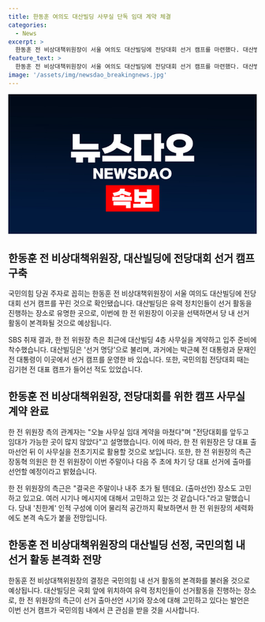 ```yaml
---
title: 한동훈 여의도 대산빌딩 사무실 단독 임대 계약 체결
categories:
  - News
excerpt: >
  한동훈 전 비상대책위원장이 서울 여의도 대산빌딩에 전당대회 선거 캠프를 마련했다. 대산빌딩은 유력 정치인들이 선거때마다 이용하는 곳으로, 박근혜 전 대통령과 문재인 전 대통령도 이곳에서 캠프를 운영한 바 있다. 한 전 위원장은 이 사무실을 전초기지로 활용할 예정이며, 주변인은 그의 차기 당 대표 선거 출마선언을 이번 주말이나 다음 주 초에 할 것으로 밝혔다. 한 전 위원장의 세력화가 본격 속도를 낼 전망이다.
feature_text: >
  한동훈 전 비상대책위원장이 서울 여의도 대산빌딩에 전당대회 선거 캠프를 마련했다. 대산빌딩은 유력 정치인들이 선거때마다 이용하는 곳으로, 박근혜 전 대통령과 문재인 전 대통령도 이곳에서 캠프를 운영한 바 있다. 한 전 위원장은 이 사무실을 전초기지로 활용할 예정이며, 주변인은 그의 차기 당 대표 선거 출마선언을 이번 주말이나 다음 주 초에 할 것으로 밝혔다. 한 전 위원장의 세력화가 본격 속도를 낼 전망이다.
image: '/assets/img/newsdao_breakingnews.jpg'
---
```


<p><img src="/assets/img/newsdao_breakingnews.jpg" alt="implanttips 속보" /></p>

<h2 data-ke-size="size26">한동훈 전 비상대책위원장, 대산빌딩에 전당대회 선거 캠프 구축</h2>

<p>국민의힘 당권 주자로 꼽히는 한동훈 전 비상대책위원장이 서울 여의도 대산빌딩에 전당대회 선거 캠프를 꾸린 것으로 확인됐습니다. 대산빌딩은 유력 정치인들이 선거 활동을 진행하는 장소로 유명한 곳으로, 이번에 한 전 위원장이 이곳을 선택하면서 당 내 선거 활동이 본격화될 것으로 예상됩니다.</p>

<p data-ke-size="size16">SBS 취재 결과, 한 전 위원장 측은 최근에 대산빌딩 4층 사무실을 계약하고 입주 준비에 착수했습니다. 대산빌딩은 '선거 명당'으로 불리며, 과거에는 박근혜 전 대통령과 문재인 전 대통령이 이곳에서 선거 캠프를 운영한 바 있습니다. 또한, 국민의힘 전당대회 때는 김기현 전 대표 캠프가 들어선 적도 있었습니다.</p>

<h2 data-ke-size="size26">한동훈 전 비상대책위원장, 전당대회를 위한 캠프 사무실 계약 완료</h2>

<p>한 전 위원장 측의 관계자는 "오늘 사무실 임대 계약을 마쳤다"며 "전당대회를 앞두고 임대가 가능한 곳이 많지 않았다"고 설명했습니다. 이에 따라, 한 전 위원장은 당 대표 출마선언 뒤 이 사무실을 전초기지로 활용할 것으로 보입니다. 또한, 한 전 위원장의 측근 장동혁 의원은 한 전 위원장이 이번 주말이나 다음 주 초에 차기 당 대표 선거에 출마를 선언할 예정이라고 밝혔습니다.</p>

<p data-ke-size="size16">한 전 위원장의 측근은 "결국은 주말이나 내주 초가 될 텐데요. (출마선언) 장소도 고민하고 있고요. 여러 시기나 메시지에 대해서 고민하고 있는 것 같습니다."라고 말했습니다. 당내 '친한계' 인적 구성에 이어 물리적 공간까지 확보하면서 한 전 위원장의 세력화에도 본격 속도가 붙을 전망입니다.</p>

<h2 data-ke-size="size26">한동훈 전 비상대책위원장의 대산빌딩 선정, 국민의힘 내 선거 활동 본격화 전망</h2>

<p>한동훈 전 비상대책위원장의 결정은 국민의힘 내 선거 활동의 본격화를 불러올 것으로 예상됩니다. 대산빌딩은 국회 앞에 위치하여 유력 정치인들이 선거활동을 진행하는 장소로, 한 전 위원장의 측근이 선거 출마선언 시기와 장소에 대해 고민하고 있다는 발언은 이번 선거 캠프가 국민의힘 내에서 큰 관심을 받을 것을 시사합니다.</p>

